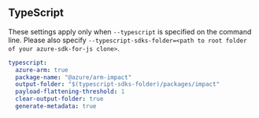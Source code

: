 ## TypeScript

These settings apply only when `--typescript` is specified on the command line.
Please also specify `--typescript-sdks-folder=<path to root folder of your azure-sdk-for-js clone>`.

``` yaml $(typescript)
typescript:
  azure-arm: true
  package-name: "@azure/arm-impact"
  output-folder: "$(typescript-sdks-folder)/packages/impact"
  payload-flattening-threshold: 1
  clear-output-folder: true
  generate-metadata: true
```

